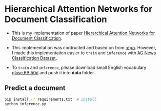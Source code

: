 # Hierarchical Attention Networks for Document Classification

- This is my implementation of paper [Hierarchical Attention Networks for Document Classification](https://www.cs.cmu.edu/~./hovy/papers/16HLT-hierarchical-attention-networks.pdf).

- This implementation was contructed and based on from [repo](https://github.com/uvipen/Hierarchical-attention-networks-pytorch). However, I made this implementation easier to ``train`` and ``inference`` with [AG News Classification Dataset](https://www.kaggle.com/datasets/amananandrai/ag-news-classification-dataset).

- To ``train`` and ``inference``, please download small English vocabulary [glove.6B.50d](https://www.kaggle.com/datasets/watts2/glove6b50dtxt) and push it into __data__ folder.

## Predict a document
```bash
pip install -r requirements.txt  # install
python inference.py
```